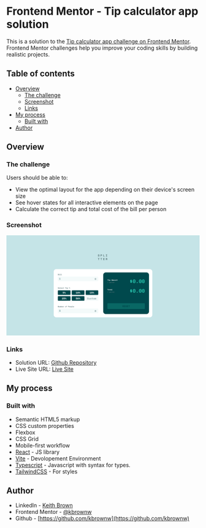 # Frontend Mentor - Tip calculator app solution

This is a solution to the [Tip calculator app challenge on Frontend Mentor](https://www.frontendmentor.io/challenges/tip-calculator-app-ugJNGbJUX). Frontend Mentor challenges help you improve your coding skills by building realistic projects.

## Table of contents

- [Overview](#overview)
  - [The challenge](#the-challenge)
  - [Screenshot](#screenshot)
  - [Links](#links)
- [My process](#my-process)
  - [Built with](#built-with)
- [Author](#author)

## Overview

### The challenge

Users should be able to:

- View the optimal layout for the app depending on their device's screen size
- See hover states for all interactive elements on the page
- Calculate the correct tip and total cost of the bill per person

### Screenshot

![Home](image.png)

### Links

- Solution URL: [Github Repository](https://github.com/kbrownw/tipSplitter)
- Live Site URL: [Live Site](https://tip-splitter-by-keith.web.app/)

## My process

### Built with

- Semantic HTML5 markup
- CSS custom properties
- Flexbox
- CSS Grid
- Mobile-first workflow
- [React](https://reactjs.org/) - JS library
- [Vite](https://vitejs.dev/) - Devolopement Environment
- [Typescript](https://www.typescriptlang.org/) - Javascript with syntax for types.
- [TailwindCSS](https://tailwindcss.com/) - For styles

## Author

- LinkedIn - [Keith Brown](https://www.linkedin.com/in/keith-brown-b9a3a32a2/)
- Frontend Mentor - [@kbrownw](https://www.frontendmentor.io/profile/kbrownw)
- Github - [https://github.com/kbrownw](https://github.com/kbrownw)
